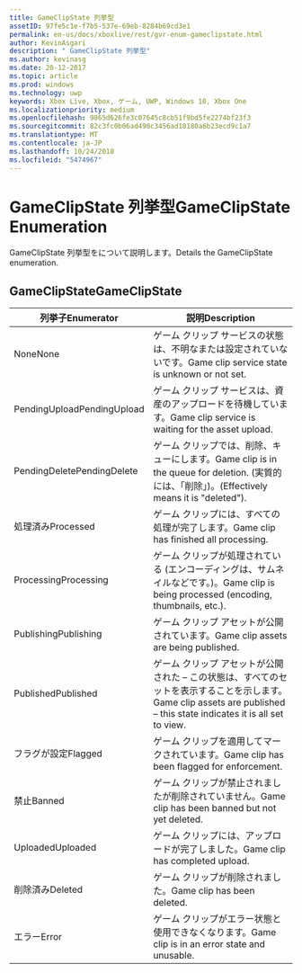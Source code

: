 ```yaml
---
title: GameClipState 列挙型
assetID: 97fe5c1e-f7b5-537e-69eb-8284b69cd3e1
permalink: en-us/docs/xboxlive/rest/gvr-enum-gameclipstate.html
author: KevinAsgari
description: " GameClipState 列挙型"
ms.author: kevinasg
ms.date: 20-12-2017
ms.topic: article
ms.prod: windows
ms.technology: uwp
keywords: Xbox Live, Xbox, ゲーム, UWP, Windows 10, Xbox One
ms.localizationpriority: medium
ms.openlocfilehash: 9865d626fe3c07645c8cb51f9bd5fe2274bf23f3
ms.sourcegitcommit: 82c3fc0b06ad490c3456ad18180a6b23ecd9c1a7
ms.translationtype: MT
ms.contentlocale: ja-JP
ms.lasthandoff: 10/24/2018
ms.locfileid: "5474967"
---
```

# <a name="gameclipstate-enumeration"></a><span data-ttu-id="a686e-104">GameClipState 列挙型</span><span class="sxs-lookup"><span data-stu-id="a686e-104">GameClipState Enumeration</span></span>
<span data-ttu-id="a686e-105">GameClipState 列挙型をについて説明します。</span><span class="sxs-lookup"><span data-stu-id="a686e-105">Details the GameClipState enumeration.</span></span> 
<a id="ID4ET"></a>

 
## <a name="gameclipstate"></a><span data-ttu-id="a686e-106">GameClipState</span><span class="sxs-lookup"><span data-stu-id="a686e-106">GameClipState</span></span>
 
| <b><span data-ttu-id="a686e-107">列挙子</span><span class="sxs-lookup"><span data-stu-id="a686e-107">Enumerator</span></span></b>| <b><span data-ttu-id="a686e-108">説明</span><span class="sxs-lookup"><span data-stu-id="a686e-108">Description</span></span></b>| 
| --- | --- | 
| <span data-ttu-id="a686e-109">None</span><span class="sxs-lookup"><span data-stu-id="a686e-109">None</span></span> | <span data-ttu-id="a686e-110">ゲーム クリップ サービスの状態は、不明なまたは設定されていないです。</span><span class="sxs-lookup"><span data-stu-id="a686e-110">Game clip service state is unknown or not set.</span></span>| 
| <span data-ttu-id="a686e-111">PendingUpload</span><span class="sxs-lookup"><span data-stu-id="a686e-111">PendingUpload</span></span> | <span data-ttu-id="a686e-112">ゲーム クリップ サービスは、資産のアップロードを待機しています。</span><span class="sxs-lookup"><span data-stu-id="a686e-112">Game clip service is waiting for the asset upload.</span></span>| 
| <span data-ttu-id="a686e-113">PendingDelete</span><span class="sxs-lookup"><span data-stu-id="a686e-113">PendingDelete</span></span> | <span data-ttu-id="a686e-114">ゲーム クリップでは、削除、キューにします。</span><span class="sxs-lookup"><span data-stu-id="a686e-114">Game clip is in the queue for deletion.</span></span> <span data-ttu-id="a686e-115">(実質的には、「削除」)。</span><span class="sxs-lookup"><span data-stu-id="a686e-115">(Effectively means it is "deleted").</span></span>| 
| <span data-ttu-id="a686e-116">処理済み</span><span class="sxs-lookup"><span data-stu-id="a686e-116">Processed</span></span> | <span data-ttu-id="a686e-117">ゲーム クリップには、すべての処理が完了します。</span><span class="sxs-lookup"><span data-stu-id="a686e-117">Game clip has finished all processing.</span></span>| 
| <span data-ttu-id="a686e-118">Processing</span><span class="sxs-lookup"><span data-stu-id="a686e-118">Processing</span></span>| <span data-ttu-id="a686e-119">ゲーム クリップが処理されている (エンコーディングは、サムネイルなどです。)。</span><span class="sxs-lookup"><span data-stu-id="a686e-119">Game clip is being processed (encoding, thumbnails, etc.).</span></span>| 
| <span data-ttu-id="a686e-120">Publishing</span><span class="sxs-lookup"><span data-stu-id="a686e-120">Publishing</span></span>| <span data-ttu-id="a686e-121">ゲーム クリップ アセットが公開されています。</span><span class="sxs-lookup"><span data-stu-id="a686e-121">Game clip assets are being published.</span></span>| 
| <span data-ttu-id="a686e-122">Published</span><span class="sxs-lookup"><span data-stu-id="a686e-122">Published</span></span>| <span data-ttu-id="a686e-123">ゲーム クリップ アセットが公開された – この状態は、すべてのセットを表示することを示します。</span><span class="sxs-lookup"><span data-stu-id="a686e-123">Game clip assets are published – this state indicates it is all set to view.</span></span>| 
| <span data-ttu-id="a686e-124">フラグが設定</span><span class="sxs-lookup"><span data-stu-id="a686e-124">Flagged</span></span>| <span data-ttu-id="a686e-125">ゲーム クリップを適用してマークされています。</span><span class="sxs-lookup"><span data-stu-id="a686e-125">Game clip has been flagged for enforcement.</span></span>| 
| <span data-ttu-id="a686e-126">禁止</span><span class="sxs-lookup"><span data-stu-id="a686e-126">Banned</span></span>| <span data-ttu-id="a686e-127">ゲーム クリップが禁止されましたが削除されていません。</span><span class="sxs-lookup"><span data-stu-id="a686e-127">Game clip has been banned but not yet deleted.</span></span>| 
| <span data-ttu-id="a686e-128">Uploaded</span><span class="sxs-lookup"><span data-stu-id="a686e-128">Uploaded</span></span>| <span data-ttu-id="a686e-129">ゲーム クリップには、アップロードが完了しました。</span><span class="sxs-lookup"><span data-stu-id="a686e-129">Game clip has completed upload.</span></span>| 
| <span data-ttu-id="a686e-130">削除済み</span><span class="sxs-lookup"><span data-stu-id="a686e-130">Deleted</span></span>| <span data-ttu-id="a686e-131">ゲーム クリップが削除されました。</span><span class="sxs-lookup"><span data-stu-id="a686e-131">Game clip has been deleted.</span></span>| 
| <span data-ttu-id="a686e-132">エラー</span><span class="sxs-lookup"><span data-stu-id="a686e-132">Error</span></span>| <span data-ttu-id="a686e-133">ゲーム クリップがエラー状態と使用できなくなります。</span><span class="sxs-lookup"><span data-stu-id="a686e-133">Game clip is in an error state and unusable.</span></span>| 
  